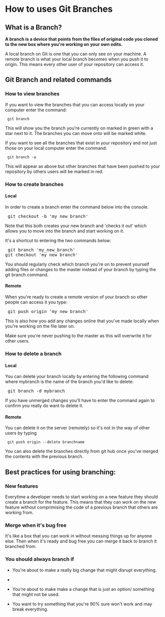 # How to uses Git Branches

## What is a Branch?

**A branch is a device that points from the files of original code you cloned to
the new box where you're working on your own edits.**


A local branch on Git is one that you can only see on your machine.
A remote branch is what your local branch becomes when you push it to origin.
This means every other user of your repository can access it.

## Git Branch and related commands

### How to view branches

If you want to view the branches that you can access locally on your computer enter the command:

<pre><code> git branch </code></pre>

This will show you the branch you're currently on marked in green with a star next to it. The branches you can move onto will be marked white.

If you want to see all the branches that exist in your repository and not just those on your local computer enter the command:

<pre><code> git branch -a </code></pre>

This will appear as above but other branches that have been pushed to your repository by others users will be marked in red.


### How to create branches

#### Local

In order to create a branch enter the command below into the console.

<pre></code> git checkout -b 'my_new_branch' </code></pre>

Note that this both creates your new branch and 'checks it out' which allows you to move into the branch and start working on it.

It's a shortcut to entering the two commands below:

<pre></code> git branch 'my_new_branch'
git checkout 'my_new_branch'</code></pre>

You should regularly check which branch you're on to prevent yourself adding files or changes to the master instead of your branch by typing the git branch command.

#### Remote

When you're ready to create a remote version of your branch so other people
can access it you type:

<pre></code> git push origin 'my_new_branch' </code></pre>

This is also how you add any changes online that you've made locally when you're
working on the file later on.

Make sure you're never pushing to the master as this will overwrite it for other
users.


### How to delete a branch

#### Local

You can delete your branch locally by entering the following command where mybranch is the name of the branch you'd like to delete:

<pre></code> git branch -d mybranch </code></pre>

If you have unmerged changes you'll have to enter the command again to confirm you really do want to delete it.

#### Remote

You can delete it on the server (remotely) so it's not in the way of other users
by typing

<pre><code> git push origin --delete branchname </code></pre>

You can also delete the branches directly from git hub once you've merged the contents with the previous branch.


## Best practices for using branching:

### New features

Everytime a developer needs to start working on a new feature they should create
a branch for the feature. This means that they can work on the new feature
without comprimising the code of a previous branch that others are working from.

### Merge when it's bug free

It's like a box that you can work in without messing things up for anyone else.
Then when it's ready and bug free you can merge it back to branch it branched from.


### You should always branch if

- You're about to make a really big change that might disrupt everything.
- 
- You're about to make make a change that is just an option/ something that might
not be used.

- You want to try something that you're 90% sure won't work and may break
everything.
